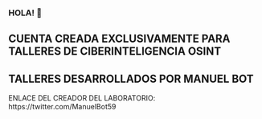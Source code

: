 ### HOLA! 👋

<!--
**RodrigoAlonso1966/RodrigoAlonso1966** is a ✨ _special_ ✨ repository because its `README.md` (this file) appears on your GitHub profile.
Here are some ideas to get you started:
- 🔭 I’m currently working on ...
- 🌱 I’m currently learning ...
- 👯 I’m looking to collaborate on ...
- 🤔 I’m looking for help with ...
- 💬 Ask me about ...
- 📫 How to reach me: ...
- 😄 Pronouns: ...
- ⚡ Fun fact: ...
-->
## CUENTA CREADA EXCLUSIVAMENTE PARA TALLERES DE CIBERINTELIGENCIA OSINT
<H2> TALLERES DESARROLLADOS POR MANUEL BOT </H2>
ENLACE DEL CREADOR DEL LABORATORIO: https://twitter.com/ManuelBot59
